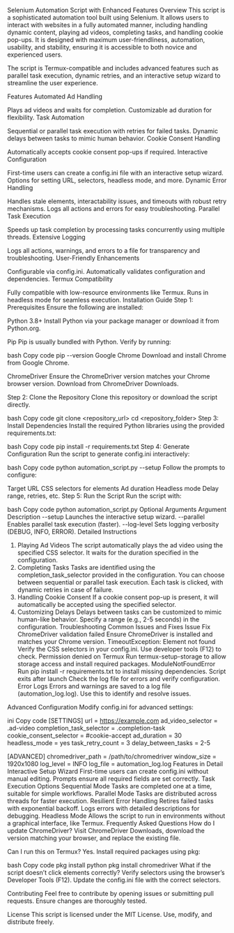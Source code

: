 Selenium Automation Script with Enhanced Features
Overview
This script is a sophisticated automation tool built using Selenium. It allows users to interact with websites in a fully automated manner, including handling dynamic content, playing ad videos, completing tasks, and handling cookie pop-ups. It is designed with maximum user-friendliness, automation, usability, and stability, ensuring it is accessible to both novice and experienced users.

The script is Termux-compatible and includes advanced features such as parallel task execution, dynamic retries, and an interactive setup wizard to streamline the user experience.

Features
Automated Ad Handling

Plays ad videos and waits for completion.
Customizable ad duration for flexibility.
Task Automation

Sequential or parallel task execution with retries for failed tasks.
Dynamic delays between tasks to mimic human behavior.
Cookie Consent Handling

Automatically accepts cookie consent pop-ups if required.
Interactive Configuration

First-time users can create a config.ini file with an interactive setup wizard.
Options for setting URL, selectors, headless mode, and more.
Dynamic Error Handling

Handles stale elements, interactability issues, and timeouts with robust retry mechanisms.
Logs all actions and errors for easy troubleshooting.
Parallel Task Execution

Speeds up task completion by processing tasks concurrently using multiple threads.
Extensive Logging

Logs all actions, warnings, and errors to a file for transparency and troubleshooting.
User-Friendly Enhancements

Configurable via config.ini.
Automatically validates configuration and dependencies.
Termux Compatibility

Fully compatible with low-resource environments like Termux.
Runs in headless mode for seamless execution.
Installation Guide
Step 1: Prerequisites
Ensure the following are installed:

Python 3.8+
Install Python via your package manager or download it from Python.org.

Pip
Pip is usually bundled with Python. Verify by running:

bash
Copy code
pip --version
Google Chrome
Download and install Chrome from Google Chrome.

ChromeDriver
Ensure the ChromeDriver version matches your Chrome browser version. Download from ChromeDriver Downloads.

Step 2: Clone the Repository
Clone this repository or download the script directly.

bash
Copy code
git clone <repository_url>
cd <repository_folder>
Step 3: Install Dependencies
Install the required Python libraries using the provided requirements.txt:

bash
Copy code
pip install -r requirements.txt
Step 4: Generate Configuration
Run the script to generate config.ini interactively:

bash
Copy code
python automation_script.py --setup
Follow the prompts to configure:

Target URL
CSS selectors for elements
Ad duration
Headless mode
Delay range, retries, etc.
Step 5: Run the Script
Run the script with:

bash
Copy code
python automation_script.py
Optional Arguments
Argument	Description
--setup	Launches the interactive setup wizard.
--parallel	Enables parallel task execution (faster).
--log-level <level>	Sets logging verbosity (DEBUG, INFO, ERROR).
Detailed Instructions
1. Playing Ad Videos
The script automatically plays the ad video using the specified CSS selector.
It waits for the duration specified in the configuration.
2. Completing Tasks
Tasks are identified using the completion_task_selector provided in the configuration.
You can choose between sequential or parallel task execution.
Each task is clicked, with dynamic retries in case of failure.
3. Handling Cookie Consent
If a cookie consent pop-up is present, it will automatically be accepted using the specified selector.
4. Customizing Delays
Delays between tasks can be customized to mimic human-like behavior.
Specify a range (e.g., 2-5 seconds) in the configuration.
Troubleshooting
Common Issues and Fixes
Issue	Fix
ChromeDriver validation failed	Ensure ChromeDriver is installed and matches your Chrome version.
TimeoutException: Element not found	Verify the CSS selectors in your config.ini. Use developer tools (F12) to check.
Permission denied on Termux	Run termux-setup-storage to allow storage access and install required packages.
ModuleNotFoundError	Run pip install -r requirements.txt to install missing dependencies.
Script exits after launch	Check the log file for errors and verify configuration.
Error Logs
Errors and warnings are saved to a log file (automation_log.log). Use this to identify and resolve issues.

Advanced Configuration
Modify config.ini for advanced settings:

ini
Copy code
[SETTINGS]
url = https://example.com
ad_video_selector = .ad-video
completion_task_selector = .completion-task
cookie_consent_selector = #cookie-accept
ad_duration = 30
headless_mode = yes
task_retry_count = 3
delay_between_tasks = 2-5

[ADVANCED]
chromedriver_path = /path/to/chromedriver
window_size = 1920x1080
log_level = INFO
log_file = automation_log.log
Features in Detail
Interactive Setup Wizard
First-time users can create config.ini without manual editing.
Prompts ensure all required fields are set correctly.
Task Execution Options
Sequential Mode
Tasks are completed one at a time, suitable for simple workflows.
Parallel Mode
Tasks are distributed across threads for faster execution.
Resilient Error Handling
Retires failed tasks with exponential backoff.
Logs errors with detailed descriptions for debugging.
Headless Mode
Allows the script to run in environments without a graphical interface, like Termux.
Frequently Asked Questions
How do I update ChromeDriver?
Visit ChromeDriver Downloads, download the version matching your browser, and replace the existing file.

Can I run this on Termux?
Yes. Install required packages using pkg:

bash
Copy code
pkg install python
pkg install chromedriver
What if the script doesn’t click elements correctly?
Verify selectors using the browser’s Developer Tools (F12). Update the config.ini file with the correct selectors.

Contributing
Feel free to contribute by opening issues or submitting pull requests. Ensure changes are thoroughly tested.

License
This script is licensed under the MIT License. Use, modify, and distribute freely.

